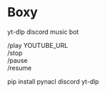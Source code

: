 # Boxy
yt-dlp discord music bot

/play YOUTUBE_URL<br/>
/stop<br/>
/pause<br/>
/resume

pip install pynacl discord yt-dlp
